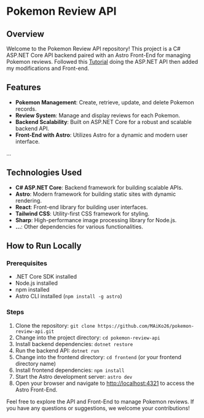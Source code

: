 # Pokemon Review API

## Overview

Welcome to the Pokemon Review API repository! This project is a C# ASP.NET Core API backend paired with an Astro Front-End for managing Pokemon reviews. Followed this [Tutorial](https://www.youtube.com/watch?v=_8nLSsK5NDo&list=PL82C6-O4XrHdiS10BLh23x71ve9mQCln0) doing the ASP.NET API then added my modifications and Front-end.

## Features

- **Pokemon Management**: Create, retrieve, update, and delete Pokemon records.
- **Review System**: Manage and display reviews for each Pokemon.
- **Backend Scalability**: Built on ASP.NET Core for a robust and scalable backend API.
- **Front-End with Astro**: Utilizes Astro for a dynamic and modern user interface.

...

## Technologies Used

- **C# ASP.NET Core**: Backend framework for building scalable APIs.
- **Astro**: Modern framework for building static sites with dynamic rendering.
- **React**: Front-end library for building user interfaces.
- **Tailwind CSS**: Utility-first CSS framework for styling.
- **Sharp**: High-performance image processing library for Node.js.
- **...**: Other dependencies for various functionalities.

## How to Run Locally

### Prerequisites

- .NET Core SDK installed
- Node.js installed
- npm installed
- Astro CLI installed (`npm install -g astro`)

### Steps

1. Clone the repository: `git clone https://github.com/MAiKo26/pokemon-review-api.git`
2. Change into the project directory: `cd pokemon-review-api`
3. Install backend dependencies: `dotnet restore`
4. Run the backend API: `dotnet run`
5. Change into the frontend directory: `cd frontend` (or your frontend directory name)
6. Install frontend dependencies: `npm install`
7. Start the Astro development server: `astro dev`
8. Open your browser and navigate to [http://localhost:4321](http://localhost:4321) to access the Astro Front-End.

Feel free to explore the API and Front-End to manage Pokemon reviews. If you have any questions or suggestions, we welcome your contributions!
